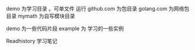 demo 为学习目录 。可单文件 运行
github.com 为包目录 
golang.com 为网络包目录 
mymath   为自写模块目录 

demo        为一些代码片段
example     为 学习的一些实例


Readhistory 学习笔记